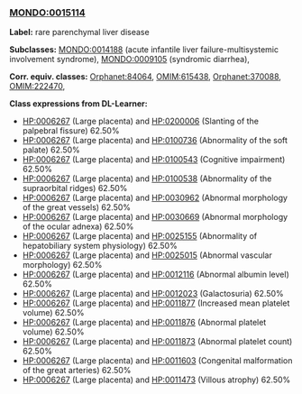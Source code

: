 
### [MONDO:0015114](http://purl.obolibrary.org/obo/MONDO_0015114)
**Label:** rare parenchymal liver disease

**Subclasses:** [MONDO:0014188](http://purl.obolibrary.org/obo/MONDO_0014188) (acute infantile liver failure-multisystemic involvement syndrome), [MONDO:0009105](http://purl.obolibrary.org/obo/MONDO_0009105) (syndromic diarrhea), 

**Corr. equiv. classes:** [Orphanet:84064](http://www.orpha.net/ORDO/Orphanet_84064), [OMIM:615438](http://purl.obolibrary.org/obo/OMIM_615438), [Orphanet:370088](http://www.orpha.net/ORDO/Orphanet_370088), [OMIM:222470](http://purl.obolibrary.org/obo/OMIM_222470), 

**Class expressions from DL-Learner:**

- [HP:0006267](http://purl.obolibrary.org/obo/HP_0006267) (Large placenta) and [HP:0200006](http://purl.obolibrary.org/obo/HP_0200006) (Slanting of the palpebral fissure) 62.50%
- [HP:0006267](http://purl.obolibrary.org/obo/HP_0006267) (Large placenta) and [HP:0100736](http://purl.obolibrary.org/obo/HP_0100736) (Abnormality of the soft palate) 62.50%
- [HP:0006267](http://purl.obolibrary.org/obo/HP_0006267) (Large placenta) and [HP:0100543](http://purl.obolibrary.org/obo/HP_0100543) (Cognitive impairment) 62.50%
- [HP:0006267](http://purl.obolibrary.org/obo/HP_0006267) (Large placenta) and [HP:0100538](http://purl.obolibrary.org/obo/HP_0100538) (Abnormality of the supraorbital ridges) 62.50%
- [HP:0006267](http://purl.obolibrary.org/obo/HP_0006267) (Large placenta) and [HP:0030962](http://purl.obolibrary.org/obo/HP_0030962) (Abnormal morphology of the great vessels) 62.50%
- [HP:0006267](http://purl.obolibrary.org/obo/HP_0006267) (Large placenta) and [HP:0030669](http://purl.obolibrary.org/obo/HP_0030669) (Abnormal morphology of the ocular adnexa) 62.50%
- [HP:0006267](http://purl.obolibrary.org/obo/HP_0006267) (Large placenta) and [HP:0025155](http://purl.obolibrary.org/obo/HP_0025155) (Abnormality of hepatobiliary system physiology) 62.50%
- [HP:0006267](http://purl.obolibrary.org/obo/HP_0006267) (Large placenta) and [HP:0025015](http://purl.obolibrary.org/obo/HP_0025015) (Abnormal vascular morphology) 62.50%
- [HP:0006267](http://purl.obolibrary.org/obo/HP_0006267) (Large placenta) and [HP:0012116](http://purl.obolibrary.org/obo/HP_0012116) (Abnormal albumin level) 62.50%
- [HP:0006267](http://purl.obolibrary.org/obo/HP_0006267) (Large placenta) and [HP:0012023](http://purl.obolibrary.org/obo/HP_0012023) (Galactosuria) 62.50%
- [HP:0006267](http://purl.obolibrary.org/obo/HP_0006267) (Large placenta) and [HP:0011877](http://purl.obolibrary.org/obo/HP_0011877) (Increased mean platelet volume) 62.50%
- [HP:0006267](http://purl.obolibrary.org/obo/HP_0006267) (Large placenta) and [HP:0011876](http://purl.obolibrary.org/obo/HP_0011876) (Abnormal platelet volume) 62.50%
- [HP:0006267](http://purl.obolibrary.org/obo/HP_0006267) (Large placenta) and [HP:0011873](http://purl.obolibrary.org/obo/HP_0011873) (Abnormal platelet count) 62.50%
- [HP:0006267](http://purl.obolibrary.org/obo/HP_0006267) (Large placenta) and [HP:0011603](http://purl.obolibrary.org/obo/HP_0011603) (Congenital malformation of the great arteries) 62.50%
- [HP:0006267](http://purl.obolibrary.org/obo/HP_0006267) (Large placenta) and [HP:0011473](http://purl.obolibrary.org/obo/HP_0011473) (Villous atrophy) 62.50%


